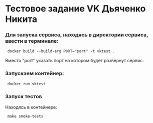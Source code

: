 # Тестовое задание VK Дьяченко Никита

### Для запуска сервиса, находясь в директории сервиса, ввести в терминале:

```
 docker build --build-arg PORT="port" -t vktest .
```

Вместо "port" указать порт на котором будет развернут сервис.

### Запускаем контейнер:
```
 docker run vktest
```

### Запуск тестов

Находясь в контейнере:

```
 make smoke-tests
```